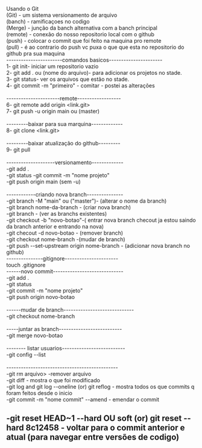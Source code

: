 Usando o Git<br>
(Git) - um sistema versionamento de arquivo
<br>
(banch) - ramificaçoes no codigo <br>
(Merge) - junção da banch alternativa com a banch principal<br>
(remote) - conexão do nosso repositorio local com o github<br>
(push) - colocar o commit que foi feito na maquina pro remote <br>
(pull) - é ao contrario do push vc puxa o que que esta no repositorio do github pra sua maquina<br>
-----------------------comandos basicos----------------------<br>
1- git init- iniciar um repositorio vazio<br>
2- git add . ou (nome do arquivo)- para adicionar os projetos no stade.<br>
3- git status- ver os arquivos que estão no stade.<br>
4- git commit -m "primeiro" - comitar - postei as alterações <br>
<br>
----------------------remote------------------<br>
6- git remote add origin <link.git><br>
7- git push -u origin main ou (master)<br>
<br>
---------baixar para sua marquina-------------<br>
8- git clone <link.git><br>
<br>
---------baixar atualização do github--------- <br>
9- git pull<br>
<br>
--------------------versionamento-------------<br>
-git add .<br>
-git status
-git commit -m "nome projeto"<br>
-git push origin main (sem -u)<br>
<br>
------------criando nova branch---------------<br>
-git branch -M "main" ou ("master")- (alterar o nome da branch)<br> 
-git branch nome-da-branch - (criar nova branch)<br> 
-git branch - (ver as branchs existentes)<br>
-git checkout -b "novo-botao"-( entrar nova branch checout ja estou saindo da branch anterior e entrando na nova)<br>
-git checout -d  novo-botao - (remover branch) <br>
-git checkout nome-branch -(mudar de branch)<br> 
-git push --set-upstream origin nome-branch - (adicionar nova branch no github)<br>
---------------gitignore----------------------<br>
 touch .gitignore<br>
------novo commit-----------------------------<br>
-git add .<br>
-git status<br>
-git commit -m "nome projeto"<br>
-git push origin novo-botao<br>
<br>
------mudar de branch-----------------------------<br>
-git checkout nome-branch<br>
<br>
-----juntar as branch--------------------------<br>
-git merge novo-botao<br>
<br>
-------- listar usuarios--------------------------<br>
-git config --list<br>
<br>
----------------------------------------------<br>
-git rm arquivo> -remover arquivo<br>
-git diff - mostra o que foi modificado<br>
-git log and git log --oneline (or) git reflog - mostra todos os que commits q foram feitos desde o inicio<br>
-git commit -m "nome commit" --amend - emendar o commit <br>

-git reset HEAD~1 --hard OU soft (or) git reset --hard 8c12458 - voltar para o commit anterior e atual (para navegar entre versões de codigo)<br><br>
------------------------------------------